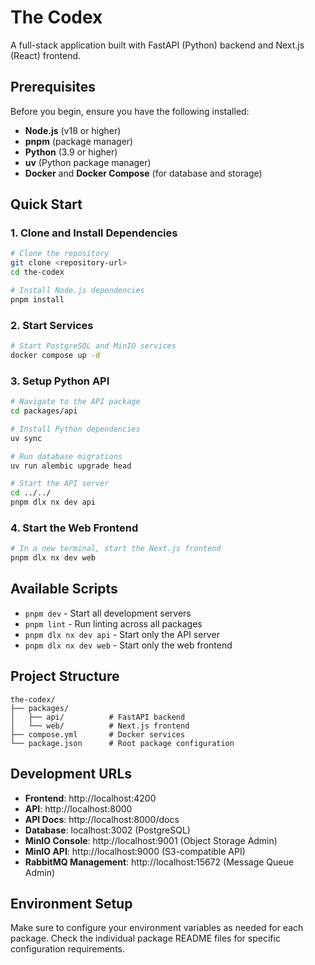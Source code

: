 # The Codex

A full-stack application built with FastAPI (Python) backend and Next.js (React) frontend.

## Prerequisites

Before you begin, ensure you have the following installed:

- **Node.js** (v18 or higher)
- **pnpm** (package manager)
- **Python** (3.9 or higher)
- **uv** (Python package manager)
- **Docker** and **Docker Compose** (for database and storage)

## Quick Start

### 1. Clone and Install Dependencies

```bash
# Clone the repository
git clone <repository-url>
cd the-codex

# Install Node.js dependencies
pnpm install
```

### 2. Start Services

```bash
# Start PostgreSQL and MinIO services
docker compose up -d
```

### 3. Setup Python API

```bash
# Navigate to the API package
cd packages/api

# Install Python dependencies
uv sync

# Run database migrations
uv run alembic upgrade head

# Start the API server
cd ../../
pnpm dlx nx dev api
```

### 4. Start the Web Frontend

```bash
# In a new terminal, start the Next.js frontend
pnpm dlx nx dev web
```

## Available Scripts

- `pnpm dev` - Start all development servers
- `pnpm lint` - Run linting across all packages
- `pnpm dlx nx dev api` - Start only the API server
- `pnpm dlx nx dev web` - Start only the web frontend

## Project Structure

```
the-codex/
├── packages/
│   ├── api/          # FastAPI backend
│   └── web/          # Next.js frontend
├── compose.yml       # Docker services
└── package.json      # Root package configuration
```

## Development URLs

- **Frontend**: http://localhost:4200
- **API**: http://localhost:8000
- **API Docs**: http://localhost:8000/docs
- **Database**: localhost:3002 (PostgreSQL)
- **MinIO Console**: http://localhost:9001 (Object Storage Admin)
- **MinIO API**: http://localhost:9000 (S3-compatible API)
- **RabbitMQ Management**: http://localhost:15672 (Message Queue Admin)

## Environment Setup

Make sure to configure your environment variables as needed for each package. Check the individual package README files for specific configuration requirements.
